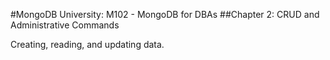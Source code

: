 #MongoDB University: M102 - MongoDB for DBAs
##Chapter 2: CRUD and Administrative Commands

Creating, reading, and updating data.
